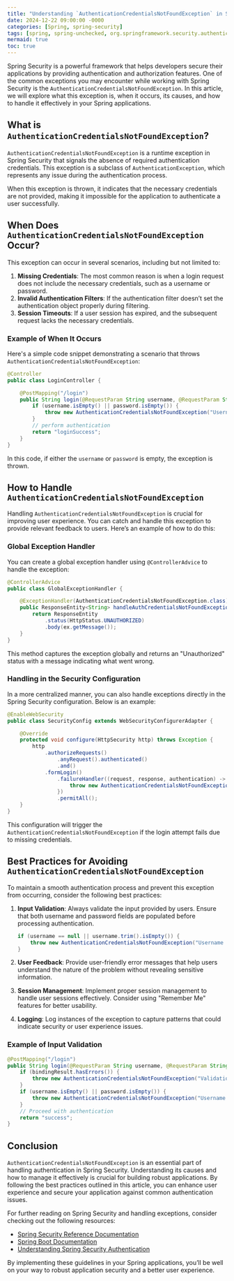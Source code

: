 ```yaml
---
title: "Understanding `AuthenticationCredentialsNotFoundException` in Spring Security: Causes, Solutions, and Best Practices"
date: 2024-12-22 09:00:00 -0000
categories: [Spring, spring-security]
tags: [spring, spring-unchecked, org.springframework.security.authentication]
mermaid: true
toc: true
---
```



Spring Security is a powerful framework that helps developers secure their applications by providing authentication and authorization features. One of the common exceptions you may encounter while working with Spring Security is the `AuthenticationCredentialsNotFoundException`. In this article, we will explore what this exception is, when it occurs, its causes, and how to handle it effectively in your Spring applications. 

## What is `AuthenticationCredentialsNotFoundException`?

`AuthenticationCredentialsNotFoundException` is a runtime exception in Spring Security that signals the absence of required authentication credentials. This exception is a subclass of `AuthenticationException`, which represents any issue during the authentication process. 

When this exception is thrown, it indicates that the necessary credentials are not provided, making it impossible for the application to authenticate a user successfully.

## When Does `AuthenticationCredentialsNotFoundException` Occur?

This exception can occur in several scenarios, including but not limited to:

1. **Missing Credentials**: The most common reason is when a login request does not include the necessary credentials, such as a username or password.
2. **Invalid Authentication Filters**: If the authentication filter doesn’t set the authentication object properly during filtering.
3. **Session Timeouts**: If a user session has expired, and the subsequent request lacks the necessary credentials.

### Example of When It Occurs

Here's a simple code snippet demonstrating a scenario that throws `AuthenticationCredentialsNotFoundException`:

```java
@Controller
public class LoginController {

    @PostMapping("/login")
    public String login(@RequestParam String username, @RequestParam String password, Model model) {
        if (username.isEmpty() || password.isEmpty()) {
            throw new AuthenticationCredentialsNotFoundException("Username or password is missing");
        }
        // perform authentication
        return "loginSuccess";
    }
}
```

In this code, if either the `username` or `password` is empty, the exception is thrown.

## How to Handle `AuthenticationCredentialsNotFoundException`

Handling `AuthenticationCredentialsNotFoundException` is crucial for improving user experience. You can catch and handle this exception to provide relevant feedback to users. Here’s an example of how to do this:

### Global Exception Handler

You can create a global exception handler using `@ControllerAdvice` to handle the exception:

```java
@ControllerAdvice
public class GlobalExceptionHandler {

    @ExceptionHandler(AuthenticationCredentialsNotFoundException.class)
    public ResponseEntity<String> handleAuthCredentialsNotFoundException(AuthenticationCredentialsNotFoundException ex) {
        return ResponseEntity
            .status(HttpStatus.UNAUTHORIZED)
            .body(ex.getMessage());
    }
}
```

This method captures the exception globally and returns an "Unauthorized" status with a message indicating what went wrong.

### Handling in the Security Configuration

In a more centralized manner, you can also handle exceptions directly in the Spring Security configuration. Below is an example:

```java
@EnableWebSecurity
public class SecurityConfig extends WebSecurityConfigurerAdapter {

    @Override
    protected void configure(HttpSecurity http) throws Exception {
        http
            .authorizeRequests()
                .anyRequest().authenticated()
                .and()
            .formLogin()
                .failureHandler((request, response, authentication) -> {
                    throw new AuthenticationCredentialsNotFoundException("Authentication credentials are missing");
                })
                .permitAll();
    }
}
```

This configuration will trigger the `AuthenticationCredentialsNotFoundException` if the login attempt fails due to missing credentials.

## Best Practices for Avoiding `AuthenticationCredentialsNotFoundException`

To maintain a smooth authentication process and prevent this exception from occurring, consider the following best practices:

1. **Input Validation**: Always validate the input provided by users. Ensure that both username and password fields are populated before processing authentication.
  
    ```java
    if (username == null || username.trim().isEmpty()) {
        throw new AuthenticationCredentialsNotFoundException("Username cannot be empty");
    }
    ```

2. **User Feedback**: Provide user-friendly error messages that help users understand the nature of the problem without revealing sensitive information.
   
3. **Session Management**: Implement proper session management to handle user sessions effectively. Consider using "Remember Me" features for better usability.

4. **Logging**: Log instances of the exception to capture patterns that could indicate security or user experience issues.

### Example of Input Validation

```java
@PostMapping("/login")
public String login(@RequestParam String username, @RequestParam String password, BindingResult bindingResult) {
    if (bindingResult.hasErrors()) {
        throw new AuthenticationCredentialsNotFoundException("Validation errors occurred");
    }
    if (username.isEmpty() || password.isEmpty()) {
        throw new AuthenticationCredentialsNotFoundException("Username or password is missing");
    }
    // Proceed with authentication
    return "success";
}
```

## Conclusion

`AuthenticationCredentialsNotFoundException` is an essential part of handling authentication in Spring Security. Understanding its causes and how to manage it effectively is crucial for building robust applications. By following the best practices outlined in this article, you can enhance user experience and secure your application against common authentication issues.

For further reading on Spring Security and handling exceptions, consider checking out the following resources:

- [Spring Security Reference Documentation](https://docs.spring.io/spring-security/site/docs/current/reference/html5/)
- [Spring Boot Documentation](https://spring.io/projects/spring-boot#overview)
- [Understanding Spring Security Authentication](https://www.baeldung.com/spring-security-authentication-and-authorization)

By implementing these guidelines in your Spring applications, you’ll be well on your way to robust application security and a better user experience.